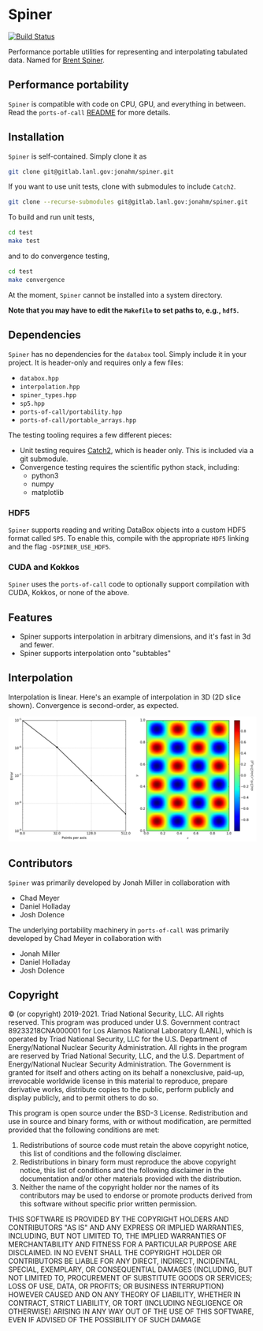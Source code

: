Spiner
===

[![Build Status](https://www.travis-ci.com/lanl/spiner.svg?token=1Son5aqoY35CxrTszRiD&branch=main)](https://www.travis-ci.com/lanl/spiner)

Performance portable utilities for representing and interpolating
tabulated data. Named for [Brent
Spiner](https://en.wikipedia.org/wiki/Brent_Spiner).

## Performance portability

`Spiner` is compatible with code on CPU, GPU, and everything in between. Read the `ports-of-call` [README](ports-of-call/README.md) for more details.

## Installation

`Spiner` is self-contained. Simply clone it as
```bash
git clone git@gitlab.lanl.gov:jonahm/spiner.git
```
If you want to use unit tests, clone with submodules to include `Catch2`.
```bash
git clone --recurse-submodules git@gitlab.lanl.gov:jonahm/spiner.git
```
To build and run unit tests,
```bash
cd test
make test
```
and to do convergence testing,
```bash
cd test
make convergence
```
At the moment, `Spiner` cannot be installed into a system directory.

**Note that you may have to edit the `Makefile` to set paths to, e.g., `hdf5`.**

## Dependencies

`Spiner` has no dependencies for the `databox` tool. Simply include it in your project. It is header-only and requires only a few files:

- `databox.hpp`
- `interpolation.hpp`
- `spiner_types.hpp`
- `sp5.hpp`
- `ports-of-call/portability.hpp`
- `ports-of-call/portable_arrays.hpp`

The testing tooling requires a few different pieces:

- Unit testing requires [Catch2](https://github.com/catchorg/Catch2),
  which is header only. This is included via a git submodule.
- Convergence testing requires the scientific python stack, including:
  - python3
  - numpy
  - matplotlib

### HDF5

`Spiner` supports reading and writing DataBox objects into a custom HDF5 format called `SP5`. 
To enable this, compile with the appropriate `HDF5` linking and the flag `-DSPINER_USE_HDF5`.

### CUDA and Kokkos

`Spiner` uses the `ports-of-call` code to optionally support compilation with CUDA, Kokkos, or none of the above.

## Features

- Spiner supports interpolation in arbitrary dimensions, and it's fast in 3d and fewer.
- Spiner supports interpolation onto "subtables"

## Interpolation

Interpolation is linear. Here's an example of interpolation in 3D (2D
slice shown). Convergence is second-order, as expected.

![convergence plot](figs/convergence.png)

## Contributors

`Spiner` was primarily developed by Jonah Miller in collaboration with
- Chad Meyer
- Daniel Holladay
- Josh Dolence

The underlying portability machinery in `ports-of-call` was primarily developed by Chad Meyer in collaboration with
- Jonah Miller
- Daniel Holladay
- Josh Dolence

## Copyright

© (or copyright) 2019-2021. Triad National Security, LLC. All rights
reserved.  This program was produced under U.S. Government contract
89233218CNA000001 for Los Alamos National Laboratory (LANL), which is
operated by Triad National Security, LLC for the U.S.  Department of
Energy/National Nuclear Security Administration. All rights in the
program are reserved by Triad National Security, LLC, and the
U.S. Department of Energy/National Nuclear Security
Administration. The Government is granted for itself and others acting
on its behalf a nonexclusive, paid-up, irrevocable worldwide license
in this material to reproduce, prepare derivative works, distribute
copies to the public, perform publicly and display publicly, and to
permit others to do so.

This program is open source under the BSD-3 License.  Redistribution
and use in source and binary forms, with or without modification, are
permitted provided that the following conditions are met:
1. Redistributions of source code must retain the above copyright
notice, this list of conditions and the following disclaimer.
2. Redistributions in binary form must reproduce the above copyright
notice, this list of conditions and the following disclaimer in the
documentation and/or other materials provided with the distribution.
3. Neither the name of the copyright holder nor the names of its
contributors may be used to endorse or promote products derived from
this software without specific prior written permission.

THIS SOFTWARE IS PROVIDED BY THE COPYRIGHT HOLDERS AND CONTRIBUTORS
"AS IS" AND ANY EXPRESS OR IMPLIED WARRANTIES, INCLUDING, BUT NOT
LIMITED TO, THE IMPLIED WARRANTIES OF MERCHANTABILITY AND FITNESS FOR
A PARTICULAR PURPOSE ARE DISCLAIMED. IN NO EVENT SHALL THE COPYRIGHT
HOLDER OR CONTRIBUTORS BE LIABLE FOR ANY DIRECT, INDIRECT, INCIDENTAL,
SPECIAL, EXEMPLARY, OR CONSEQUENTIAL DAMAGES (INCLUDING, BUT NOT
LIMITED TO, PROCUREMENT OF SUBSTITUTE GOODS OR SERVICES; LOSS OF USE,
DATA, OR PROFITS; OR BUSINESS INTERRUPTION) HOWEVER CAUSED AND ON ANY
THEORY OF LIABILITY, WHETHER IN CONTRACT, STRICT LIABILITY, OR TORT
(INCLUDING NEGLIGENCE OR OTHERWISE) ARISING IN ANY WAY OUT OF THE USE
OF THIS SOFTWARE, EVEN IF ADVISED OF THE POSSIBILITY OF SUCH DAMAGE
